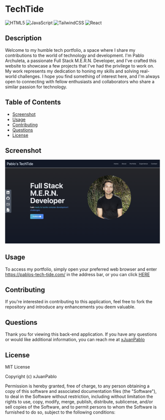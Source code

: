 # TechTide
![HTML5](https://img.shields.io/badge/html5-%23E34F26.svg?style=for-the-badge&logo=html5&logoColor=white) ![JavaScript](https://img.shields.io/badge/javascript-%23323330.svg?style=for-the-badge&logo=javascript&logoColor=%23F7DF1E) ![TailwindCSS](https://img.shields.io/badge/tailwindcss-%2338B2AC.svg?style=for-the-badge&logo=tailwind-css&logoColor=white) ![React](https://img.shields.io/badge/react-%2320232a.svg?style=for-the-badge&logo=react&logoColor=%2361DAFB)

## Description
Welcome to my humble tech portfolio, a space where I share my contributions to the world of technology and development. I'm Pablo Archuleta, a passionate Full Stack M.E.R.N. Developer, and I've crafted this website to showcase a few projects that I've had the privilege to work on. My work represents my dedication to honing my skills and solving real-world challenges. I hope you find something of interest here, and I'm always open to connecting with fellow enthusiasts and collaborators who share a similar passion for technology.

## Table of Contents
  * [Screenshot](#screenshot)
  * [Usage](#usage)
  * [Contributing](#contributing)
  * [Questions](#questions)
  * [License](#license)

## Screenshot

![alt text](./src/assets/portfolio/Screenshot.png)

## Usage
To access my portfolio, simply open your preferred web browser and enter https://pablos-tech-tide.com/ in the address bar, or you can click [HERE](https://pablos-tech-tide.com/)

## Contributing
If you're interested in contributing to this application, feel free to fork the repository and introduce any enhancements you deem valuable.


## Questions
Thank you for viewing this back-end application. If you have any questions or would like additional information, you can reach me at [xJuanPablo](https://github.com/xJuanPablo)

## License
MIT License

Copyright (c) xJuanPablo

Permission is hereby granted, free of charge, to any person obtaining a copy of this software and associated documentation files (the "Software"), to deal in the Software without restriction, including without limitation the rights to use, copy, modify, merge, publish, distribute, sublicense, and/or sell copies of the Software, and to permit persons to whom the Software is furnished to do so, subject to the following conditions: